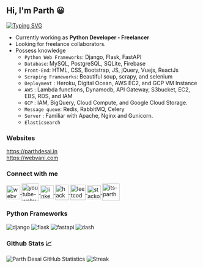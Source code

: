 
## Hi, I'm Parth :grinning:
[![Typing SVG](https://readme-typing-svg.herokuapp.com?width=700&lines=Welcome+to+my+GitHub;I+like+to+extract+and+scrape+data;Love+to+develope+things)](https://git.io/typing-svg)

- Currently working as <strong>Python Developer - Freelancer </strong>
- Looking for freelance collaborators. 
- Possess knowledge
  - `Python Web Frameworks`: Django, Flask, FastAPI
  - `Database`: MySQL, PostgreSQL, SQLite, Firebase
  - `Front-End`: HTML, CSS, Bootstrap, JS, jQuery, Vuejs, ReactJs
  - `Scraping Frameworks`: Beautiful soup, scrapy, and selenium
  - `Deployment` : Heroku, Digital Ocean, AWS EC2, and GCP VM Instance
  - `AWS` : Lambda functions, Dynamodb, API Gateway, S3bucket, EC2, EBS, RDS, and IAM
  - `GCP` : IAM, BigQuery, Cloud Compute, and Google Cloud Storage. 
  - `Message queue`: Redis, RabbitMQ, Celery
  - `Server` : Familiar with Apache, Nginx and Gunicorn.
  - `Elasticsearch`

### Websites

https://parthdesai.in
<br>
https://webvani.com

### Connect with me
<p align="left">
  <a href="https://webvani.com/about" target="blank">
    <img align="center" src="https://webvani.com/assets/icons/logo.ico" alt="webvani.com" height="36" width="36" />
  </a>
  <a href="https://www.youtube.com/@Webvani" target="_blank">
    <img src="https://cdn-icons-png.flaticon.com/512/1384/1384060.png" alt="youtube-webvani" align="center" height="45" width="45">
  </a>
  <a href="https://www.linkedin.com/in/parth-desai-31b627169/" target="blank">
    <img align="center" src="https://upload.wikimedia.org/wikipedia/commons/thumb/8/81/LinkedIn_icon.svg/2048px-LinkedIn_icon.svg.png" alt="linkedin-parth-desai" height="35" width="35" />
  </a>
  <a href="https://www.hackerrank.com/Parth971" target="blank">
    <img align="center" src="https://seeklogo.com/images/H/hackerrank-logo-179D7D2812-seeklogo.com.png" alt="hackerrank-Parth971" height="40" width="35" />
  </a>
  <a href="https://leetcode.com/Parth971/" target="blank">
    <img align="center" src="https://cdn3d.iconscout.com/3d/free/thumb/free-leetcode-3d-icon-download-in-png-blend-fbx-gltf-file-formats--leet-code-programming-game-logos-and-brands-pack-icons-9325307.png" alt="leetcode-Parth971" height="40" width="40" />
  </a>
  <a href="https://stackoverflow.com/users/12535525/parth" target="blank">
    <img align="center" src="https://static-00.iconduck.com/assets.00/stack-overflow-icon-2048x2048-7ohycn5z.png" alt="stackoverflow-parth" height="36" width="36" />
  </a>
  <a href="mailto:desaiparth971@gmail.com" target="blank">
    <img align="center" src="https://ouch-cdn2.icons8.com/Q_mKQhLvgHc4CpJslA6YAg1orkPp2LG3W6rdaEQZ1oo/rs:fit:456:456/czM6Ly9pY29uczgu/b3VjaC1wcm9kLmFz/c2V0cy9wbmcvOTYv/MzE3NWFhMzAtMmQw/Yi00MDgyLTlhZWMt/ZWUyZGNlYzQwYmM0/LnBuZw.png" alt="its-parth-desai" height="45" width="45" />
  </a>
</p>

### Python Frameworks

  ![django](https://img.shields.io/badge/Django-092E20?style=for-the-badge&logo=django&logoColor=green)
  ![flask](https://img.shields.io/badge/Flask-000000?style=for-the-badge&logo=flask&logoColor=white)
  ![fastapi](https://img.shields.io/badge/fastapi-109989?style=for-the-badge&logo=FASTAPI&logoColor=white)
  ![dash](https://img.shields.io/badge/dash-008DE4?style=for-the-badge&logo=dash&logoColor=white)


### Github Stats 📈
![Parth Desai GitHub Statistics](https://github-readme-stats.vercel.app/api?username=Parth971&show_icons=true)
![Streak](https://github-readme-streak-stats.herokuapp.com/?user=Parth971&light&hide_border=true&line_height=27&width=20)

